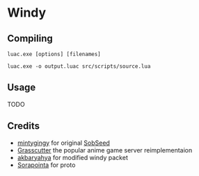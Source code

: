 # Windy

## Compiling

    luac.exe [options] [filenames]

    luac.exe -o output.luac src/scripts/source.lua

## Usage

TODO

## Credits

- [mintygingy](https://github.com/mintygingy) for original [SobSeed](https://github.com/mintygingy/SobSeed)
- [Grasscutter](https://github.com/Grasscutters/Grasscutter) the popular anime game server reimplementaion
- [akbaryahya](https://github.com/akbaryahya) for modified windy packet
- [Sorapointa](https://github.com/Sorapointa) for proto
